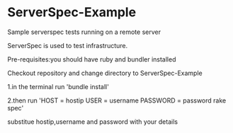 # ServerSpec-Example
Sample serverspec tests running on a remote server

ServerSpec is used to test infrastructure.

Pre-requisites:you should have ruby and bundler installed

Checkout repository and change directory to ServerSpec-Example

1.in the terminal run 'bundle install'

2.then run 'HOST = hostip USER = username PASSWORD = password rake spec'

substitue hostip,username and password with your details

